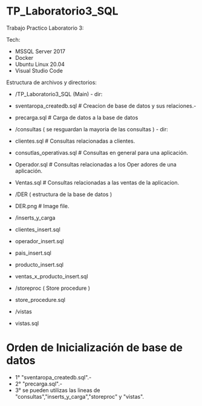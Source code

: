 # TP_Laboratorio3_SQL

Trabajo Practico Laboratorio 3:

Tech:
 - MSSQL Server 2017
 - Docker
 - Ubuntu Linux 20.04
 - Visual Studio Code

 Estructura de archivos y directorios:

 - /TP_Laboratorio3_SQL (Main) - dir:
 - sventaropa_createdb.sql # Creacion de base de datos y sus relaciones.-
 - precarga.sql # Carga de datos a la base de datos

 - /consultas ( se resguardan la mayoria de las consultas ) - dir:
 - clientes.sql # Consultas relacionadas a clientes.
 - consutlas_operativas.sql # Consultas en general para una aplicación.
 - Operador.sql # Consultas relacionadas a los Oper adores de una aplicación.
 - Ventas.sql # Consultas relacionadas a las ventas de la aplicacion.

 - /DER ( estructura de la base de datos )
 - DER.png # Image file.

 - /inserts_y_carga
 - clientes_insert.sql
 - operador_insert.sql
 - pais_insert.sql
 - producto_insert.sql
 - ventas_x_producto_insert.sql

 - /storeproc ( Store procedure )
 - store_procedure.sql 
 
 - /vistas
 - vistas.sql


 # Orden de Inicialización de base de datos

 - 1° "sventaropa_createdb.sql".-
 - 2° "precarga.sql".-
 - 3° se pueden utilizas las lineas de "consultas","inserts_y_carga","storeproc" y "vistas".
